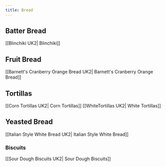```yaml
---
title: Bread
---
```

## Batter Bread
[[Blinchiki UK2| Blinchiki]]
## Fruit Bread
[[Barnett's Cranberry Orange Bread UK2| Barnett's Cranberry Orange Bread]]
## Tortillas
[[Corn Tortillas UK2| Corn Tortillas]]
[[WhiteTortillas UK2| White Tortillas]]
## Yeasted Bread
[[Italian Style White Bread UK2| Italian Style White Bread]]
### Biscuits 
[[Sour Dough Biscuits UK2| Sour Dough Biscuits]]